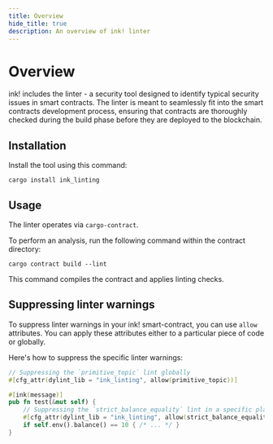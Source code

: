 ```yaml
---
title: Overview
hide_title: true
description: An overview of ink! linter
---
```


# Overview
ink! includes the linter - a security tool designed to identify typical security issues in smart contracts. The linter is meant to seamlessly fit into the smart contracts development process, ensuring that contracts are thoroughly checked during the build phase before they are deployed to the blockchain.

## Installation
Install the tool using this command:

```
cargo install ink_linting
```

## Usage
The linter operates via `cargo-contract`.

To perform an analysis, run the following command within the contract directory:

```
cargo contract build --lint
```

This command compiles the contract and applies linting checks.

## Suppressing linter warnings
To suppress linter warnings in your ink! smart-contract, you can use `allow` attributes. You can apply these attributes either to a particular piece of code or globally.

Here's how to suppress the specific linter warnings:

```rust
// Suppressing the `primitive_topic` lint globally
#[cfg_attr(dylint_lib = "ink_linting", allow(primitive_topic))]

#[ink(message)]
pub fn test(&mut self) {
    // Suppressing the `strict_balance_equality` lint in a specific place
    #[cfg_attr(dylint_lib = "ink_linting", allow(strict_balance_equality))]
    if self.env().balance() == 10 { /* ... */ }
}
```

